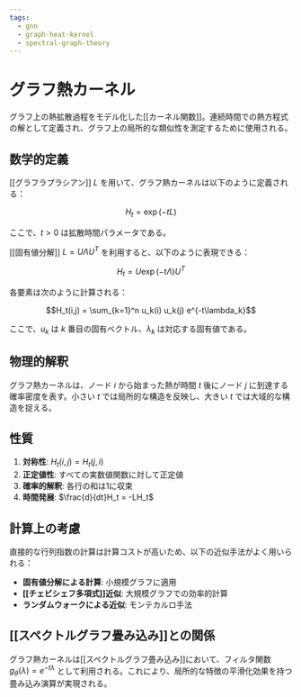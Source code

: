 ```yaml
---
tags:
  - gnn
  - graph-heat-kernel
  - spectral-graph-theory
---
```


# グラフ熱カーネル

グラフ上の熱拡散過程をモデル化した[[カーネル関数]]。連続時間での熱方程式の解として定義され、グラフ上の局所的な類似性を測定するために使用される。

## 数学的定義

[[グラフラプラシアン]] $L$ を用いて、グラフ熱カーネルは以下のように定義される：

$$H_t = \exp(-tL)$$

ここで、$t > 0$ は拡散時間パラメータである。

[[固有値分解]] $L = U\Lambda U^T$ を利用すると、以下のように表現できる：

$$H_t = U \exp(-t\Lambda) U^T$$

各要素は次のように計算される：

$$H_t(i,j) = \sum_{k=1}^n u_k(i) u_k(j) e^{-t\lambda_k}$$

ここで、$u_k$ は $k$ 番目の固有ベクトル、$\lambda_k$ は対応する固有値である。

## 物理的解釈

グラフ熱カーネルは、ノード $i$ から始まった熱が時間 $t$ 後にノード $j$ に到達する確率密度を表す。小さい $t$ では局所的な構造を反映し、大きい $t$ では大域的な構造を捉える。

## 性質

1. **対称性**: $H_t(i,j) = H_t(j,i)$
2. **正定値性**: すべての実数値関数に対して正定値
3. **確率的解釈**: 各行の和は1に収束
4. **時間発展**: $\frac{d}{dt}H_t = -LH_t$

## 計算上の考慮

直接的な行列指数の計算は計算コストが高いため、以下の近似手法がよく用いられる：

- **固有値分解による計算**: 小規模グラフに適用
- **[[チェビシェフ多項式]]近似**: 大規模グラフでの効率的計算
- **ランダムウォークによる近似**: モンテカルロ手法

## [[スペクトルグラフ畳み込み]]との関係

グラフ熱カーネルは[[スペクトルグラフ畳み込み]]において、フィルタ関数 $g_\theta(\lambda) = e^{-t\lambda}$ として利用される。これにより、局所的な特徴の平滑化効果を持つ畳み込み演算が実現される。